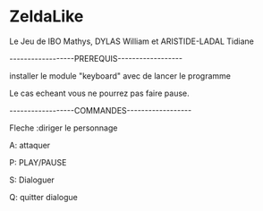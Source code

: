 # ZeldaLike
Le Jeu de IBO Mathys, DYLAS William et ARISTIDE-LADAL Tidiane



------------------PREREQUIS------------------

installer le module "keyboard" avec de lancer le programme

Le cas echeant vous ne pourrez pas faire pause.

------------------COMMANDES------------------

Fleche :diriger le personnage

A: attaquer

P: PLAY/PAUSE

S: Dialoguer

Q: quitter dialogue